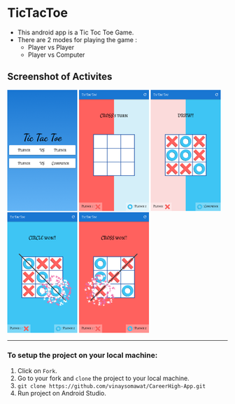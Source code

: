 # TicTacToe
* This android app is a Tic Toc Toe Game.
* There are 2 modes for playing the game :
  *  Player vs Player
  *  Player vs Computer

## Screenshot of Activites
<img src="Screenshots/1.png" width="160">    <img src="Screenshots/2.png" width="160">    <img src="Screenshots/3.png" width="160">    <img src="Screenshots/4.png" width="160">    <img src="Screenshots/5.png" width="160">

------------------------------------------------------------------
### To setup the project on your local machine:
1. Click on `Fork`.
2. Go to your fork and `clone` the project to your local machine.
3. `git clone https://github.com/vinaysomawat/CareerHigh-App.git`
4. Run project on Android Studio.
